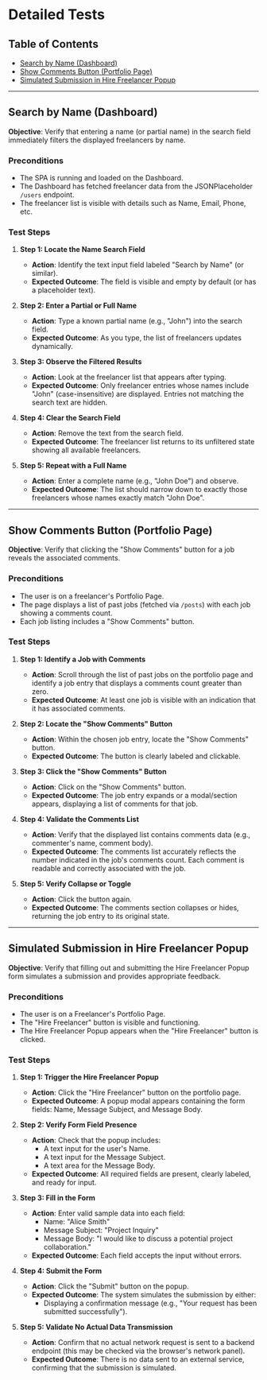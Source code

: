 # Detailed Tests

## Table of Contents

- [Search by Name (Dashboard)](#search-by-name-dashboard)
- [Show Comments Button (Portfolio Page)](#show-comments-button-portfolio-page)
- [Simulated Submission in Hire Freelancer Popup](#simulated-submission-in-hire-freelancer-popup)

---

## Search by Name (Dashboard)

**Objective**: Verify that entering a name (or partial name) in the search field immediately filters the displayed freelancers by name.

### Preconditions

- The SPA is running and loaded on the Dashboard.
- The Dashboard has fetched freelancer data from the JSONPlaceholder `/users` endpoint.
- The freelancer list is visible with details such as Name, Email, Phone, etc.

### Test Steps

1. **Step 1: Locate the Name Search Field**

   - **Action**: Identify the text input field labeled "Search by Name" (or similar).
   - **Expected Outcome**: The field is visible and empty by default (or has a placeholder text).

2. **Step 2: Enter a Partial or Full Name**

   - **Action**: Type a known partial name (e.g., "John") into the search field.
   - **Expected Outcome**: As you type, the list of freelancers updates dynamically.

3. **Step 3: Observe the Filtered Results**

   - **Action**: Look at the freelancer list that appears after typing.
   - **Expected Outcome**: Only freelancer entries whose names include "John" (case-insensitive) are displayed. Entries not matching the search text are hidden.

4. **Step 4: Clear the Search Field**

   - **Action**: Remove the text from the search field.
   - **Expected Outcome**: The freelancer list returns to its unfiltered state showing all available freelancers.

5. **Step 5: Repeat with a Full Name**
   - **Action**: Enter a complete name (e.g., "John Doe") and observe.
   - **Expected Outcome**: The list should narrow down to exactly those freelancers whose names exactly match "John Doe".

---

## Show Comments Button (Portfolio Page)

**Objective**: Verify that clicking the "Show Comments" button for a job reveals the associated comments.

### Preconditions

- The user is on a freelancer's Portfolio Page.
- The page displays a list of past jobs (fetched via `/posts`) with each job showing a comments count.
- Each job listing includes a "Show Comments" button.

### Test Steps

1. **Step 1: Identify a Job with Comments**

   - **Action**: Scroll through the list of past jobs on the portfolio page and identify a job entry that displays a comments count greater than zero.
   - **Expected Outcome**: At least one job is visible with an indication that it has associated comments.

2. **Step 2: Locate the "Show Comments" Button**

   - **Action**: Within the chosen job entry, locate the "Show Comments" button.
   - **Expected Outcome**: The button is clearly labeled and clickable.

3. **Step 3: Click the "Show Comments" Button**

   - **Action**: Click on the "Show Comments" button.
   - **Expected Outcome**: The job entry expands or a modal/section appears, displaying a list of comments for that job.

4. **Step 4: Validate the Comments List**

   - **Action**: Verify that the displayed list contains comments data (e.g., commenter's name, comment body).
   - **Expected Outcome**: The comments list accurately reflects the number indicated in the job's comments count. Each comment is readable and correctly associated with the job.

5. **Step 5: Verify Collapse or Toggle**
   - **Action**: Click the button again.
   - **Expected Outcome**: The comments section collapses or hides, returning the job entry to its original state.

---

## Simulated Submission in Hire Freelancer Popup

**Objective**: Verify that filling out and submitting the Hire Freelancer Popup form simulates a submission and provides appropriate feedback.

### Preconditions

- The user is on a Freelancer's Portfolio Page.
- The "Hire Freelancer" button is visible and functioning.
- The Hire Freelancer Popup appears when the "Hire Freelancer" button is clicked.

### Test Steps

1. **Step 1: Trigger the Hire Freelancer Popup**

   - **Action**: Click the "Hire Freelancer" button on the portfolio page.
   - **Expected Outcome**: A popup modal appears containing the form fields: Name, Message Subject, and Message Body.

2. **Step 2: Verify Form Field Presence**

   - **Action**: Check that the popup includes:
     - A text input for the user's Name.
     - A text input for the Message Subject.
     - A text area for the Message Body.
   - **Expected Outcome**: All required fields are present, clearly labeled, and ready for input.

3. **Step 3: Fill in the Form**

   - **Action**: Enter valid sample data into each field:
     - Name: "Alice Smith"
     - Message Subject: "Project Inquiry"
     - Message Body: "I would like to discuss a potential project collaboration."
   - **Expected Outcome**: Each field accepts the input without errors.

4. **Step 4: Submit the Form**

   - **Action**: Click the "Submit" button on the popup.
   - **Expected Outcome**: The system simulates the submission by either:
     - Displaying a confirmation message (e.g., "Your request has been submitted successfully").

5. **Step 5: Validate No Actual Data Transmission**
   - **Action**: Confirm that no actual network request is sent to a backend endpoint (this may be checked via the browser's network panel).
   - **Expected Outcome**: There is no data sent to an external service, confirming that the submission is simulated.
